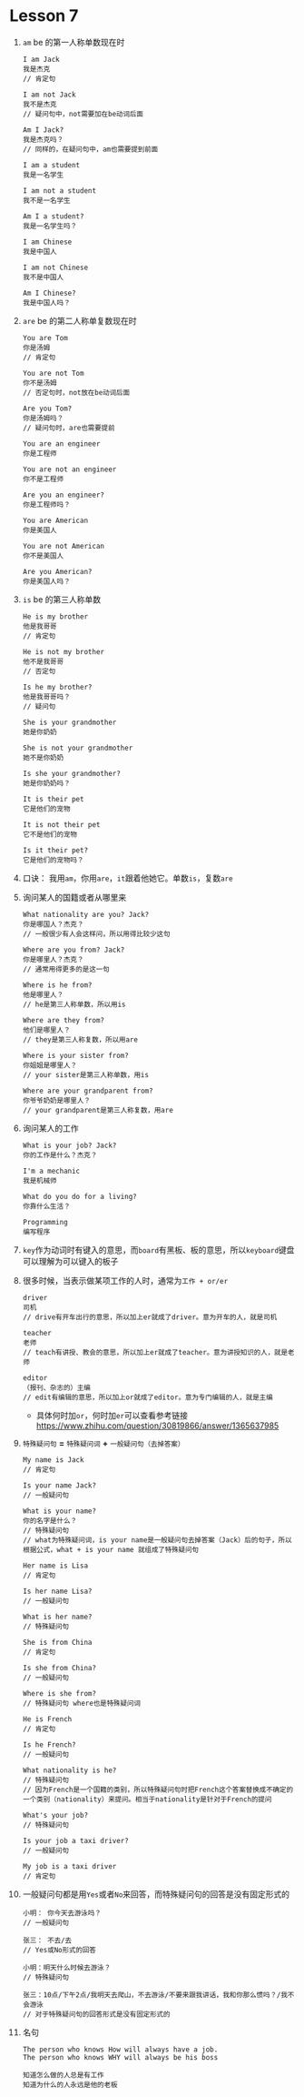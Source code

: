 # Lesson 7

1. `am` be 的第一人称单数现在时

   ```
   I am Jack
   我是杰克
   // 肯定句

   I am not Jack
   我不是杰克
   // 疑问句中，not需要加在be动词后面

   Am I Jack?
   我是杰克吗？
   // 同样的，在疑问句中，am也需要提到前面

   I am a student
   我是一名学生

   I am not a student
   我不是一名学生

   Am I a student?
   我是一名学生吗？

   I am Chinese
   我是中国人

   I am not Chinese
   我不是中国人

   Am I Chinese?
   我是中国人吗？
   ```

2. `are` be 的第二人称单复数现在时

   ```
   You are Tom
   你是汤姆
   // 肯定句

   You are not Tom
   你不是汤姆
   // 否定句时，not放在be动词后面

   Are you Tom?
   你是汤姆吗？
   // 疑问句时，are也需要提前

   You are an engineer
   你是工程师

   You are not an engineer
   你不是工程师

   Are you an engineer?
   你是工程师吗？

   You are American
   你是美国人

   You are not American
   你不是美国人

   Are you American?
   你是美国人吗？
   ```

3. `is` be 的第三人称单数

   ```
   He is my brother
   他是我哥哥
   // 肯定句

   He is not my brother
   他不是我哥哥
   // 否定句

   Is he my brother?
   他是我哥哥吗？
   // 疑问句

   She is your grandmother
   她是你奶奶

   She is not your grandmother
   她不是你奶奶

   Is she your grandmother?
   她是你奶奶吗？

   It is their pet
   它是他们的宠物

   It is not their pet
   它不是他们的宠物

   Is it their pet?
   它是他们的宠物吗？
   ```

4. 口诀： 我用`am`，你用`are`，`it`跟着他她它。单数`is`，复数`are`

5. 询问某人的国籍或者从哪里来

   ```
   What nationality are you? Jack?
   你是哪国人？杰克？
   // 一般很少有人会这样问，所以用得比较少这句

   Where are you from? Jack?
   你是哪里人？杰克？
   // 通常用得更多的是这一句

   Where is he from?
   他是哪里人？
   // he是第三人称单数，所以用is

   Where are they from?
   他们是哪里人？
   // they是第三人称复数，所以用are

   Where is your sister from?
   你姐姐是哪里人？
   // your sister是第三人称单数，用is

   Where are your grandparent from?
   你爷爷奶奶是哪里人？
   // your grandparent是第三人称复数，用are
   ```

6. 询问某人的工作

   ```
   What is your job? Jack?
   你的工作是什么？杰克？

   I'm a mechanic
   我是机械师

   What do you do for a living?
   你靠什么生活？

   Programming
   编写程序
   ```

7. `key`作为动词时有键入的意思，而`board`有黑板、板的意思，所以`keyboard`键盘可以理解为可以键入的板子

8. 很多时候，当表示做某项工作的人时，通常为`工作 + or/er`

   ```
   driver
   司机
   // drive有开车出行的意思，所以加上er就成了driver。意为开车的人，就是司机

   teacher
   老师
   // teach有讲授、教会的意思，所以加上er就成了teacher。意为讲授知识的人，就是老师

   editor
   （报刊、杂志的）主编
   // edit有编辑的意思，所以加上or就成了editor。意为专门编辑的人，就是主编
   ```

   - 具体何时加`or`，何时加`er`可以查看参考链接<https://www.zhihu.com/question/30819866/answer/1365637985>

9. `特殊疑问句` **=** `特殊疑问词` **+** `一般疑问句（去掉答案）`

   ```
   My name is Jack
   // 肯定句

   Is your name Jack?
   // 一般疑问句

   What is your name?
   你的名字是什么？
   // 特殊疑问句
   // what为特殊疑问词，is your name是一般疑问句去掉答案（Jack）后的句子，所以根据公式，what + is your name 就组成了特殊疑问句

   Her name is Lisa
   // 肯定句

   Is her name Lisa?
   // 一般疑问句

   What is her name?
   // 特殊疑问句

   She is from China
   // 肯定句

   Is she from China?
   // 一般疑问句

   Where is she from?
   // 特殊疑问句 where也是特殊疑问词
   ```

   ```
   He is French
   // 肯定句

   Is he French?
   // 一般疑问句

   What nationality is he?
   // 特殊疑问句
   // 因为French是一个国籍的类别，所以特殊疑问句时把French这个答案替换成不确定的一个类别（nationality）来提问。相当于nationality是针对于French的提问
   ```

   ```
   What's your job?
   // 特殊疑问句

   Is your job a taxi driver?
   // 一般疑问句

   My job is a taxi driver
   // 肯定句
   ```

10. 一般疑问句都是用`Yes`或者`No`来回答，而特殊疑问句的回答是没有固定形式的

    ```
    小明： 你今天去游泳吗？
    // 一般疑问句

    张三： 不去/去
    // Yes或No形式的回答

    小明：明天什么时候去游泳？
    // 特殊疑问句

    张三：10点/下午2点/我明天去爬山，不去游泳/不要来跟我讲话，我和你那么惯吗？/我不会游泳
    // 对于特殊疑问句的回答形式是没有固定形式的
    ```

11. 名句

    ```
    The person who knows How will always have a job.
    The person who knows WHY will always be his boss

    知道怎么做的人总是有工作
    知道为什么的人永远是他的老板
    ```

```

```
